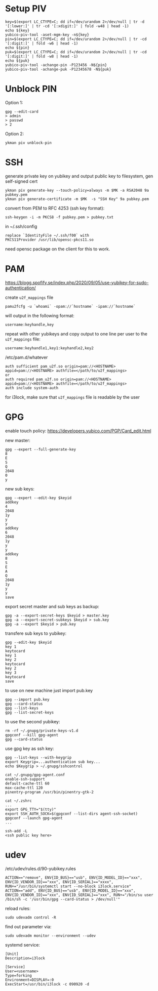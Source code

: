 # Setup PIV
<!-- {{{1 -->

```
key=$(export LC_CTYPE=C; dd if=/dev/urandom 2>/dev/null | tr -d '[:lower:]' | tr -cd '[:xdigit:]' | fold -w48 | head -1)
echo ${key}
yubico-piv-tool -aset-mgm-key -n${key}
pin=$(export LC_CTYPE=C; dd if=/dev/urandom 2>/dev/null | tr -cd '[:digit:]' | fold -w6 | head -1)
echo ${pin}
puk=$(export LC_CTYPE=C; dd if=/dev/urandom 2>/dev/null | tr -cd '[:digit:]' | fold -w8 | head -1)
echo ${puk}
yubico-piv-tool -achange-pin -P123456 -N${pin}
yubico-piv-tool -achange-puk -P12345678 -N${puk}
```

<!-- 1}}} --> 

# Unblock PIN
<!-- {{{1 -->
Option 1:
```
gpg --edit-card
> admin
> passwd
> 2
```

Option 2:
```
ykman piv unblock-pin
```

<!-- 1}}} -->


# SSH
<!-- {{{1 -->

generate private key on yubikey and output public key to filesystem, gen self-signed cert
```
ykman piv generate-key --touch-policy=always -m $MK -a RSA2048 9a pubkey.pem
ykman piv generate-certificate -m $MK  -s "SSH Key" 9a pubkey.pem
```

convert from PEM to RFC 4253 (ssh key format):
```
ssh-keygen -i -m PKCS8 -f pubkey.pem > pubkey.txt
```

in ~/.ssh/config
```
replace `IdentityFile ~/.ssh/f00` with
PKCS11Provider /usr/lib/opensc-pkcs11.so
```

need opensc package on the client for this to work.


<!-- 1}}} --> 

# PAM
<!-- {{{1 -->
https://blogg.spofify.se/index.php/2020/09/05/use-yubikey-for-sudo-authentication/

create `u2f_mappings` file
```
pamu2fcfg -u `whoami` -opam://`hostname` -ipam://`hostname`
```
will output in the following format:
```
username:keyhandle,key
```
repeat with other yubikeys and copy output to one line per user to the `u2f_mappings` file:
```
username:keyhandle1,key1:keyhandle2,key2
```

/etc/pam.d/whatever
```
auth sufficient pam_u2f.so origin=pam://<HOSTNAME> appid=pam://<HOSTNAME> authfile=</path/to/u2f_mappings>
or
auth required pam_u2f.so origin=pam://<HOSTNAME> appid=pam://<HOSTNAME> authfile=</path/to/u2f_mappings>
auth include system-auth
```

for i3lock, make sure that `u2f_mappings` file is readable by the user

<!-- 1}}} --> 

# GPG
<!-- {{{1 -->
enable touch policy:
https://developers.yubico.com/PGP/Card_edit.html

new master:
```
gpg --expert --full-generate-key
8
E
S
Q
2048
0
y
```

new sub keys:
```
gpg --expert --edit-key $keyid
addkey
4
2048
1y
y
y
addkey
6
2048
1y
y
y
addkey
8
S
E
A
Q
2048
1y
y
y
save
```

export secret master and sub keys as backup:
```
gpg -a --export-secret-keys $keyid > master.key
gpg -a --export-secret-subkeys $keyid > sub.key
gpg -a --export $keyid > pub.key
```

transfere sub keys to yubikey:
```
gpg --edit-key $keyid
key 1
keytocard
key 1
key 2
keytocard
key 2
key 3
keytocard
save
```

to use on new machine just import pub.key
```
gpg --import pub.key
gpg --card-status
gpg --list-keys
gpg --list-secret-keys
```

to use the second yubikey:
```
rm -rf ~/.gnupg/private-keys-v1.d
gpgconf --kill gpg-agent
gpg --card-status
```

use gpg key as ssh key:
```
gpg --list-keys --with-keygrip 
export Keygrip=...authentication sub key...
echo $Keygrip > ~/.gnupg/sshcontrol

cat ~/.gnupg/gpg-agent.conf
enable-ssh-support
default-cache-ttl 60
max-cache-ttl 120
pinentry-program /usr/bin/pinentry-gtk-2

cat ~/.zshrc
...
export GPG_TTY="$(tty)"
export SSH_AUTH_SOCK=$(gpgconf --list-dirs agent-ssh-socket)
gpgconf --launch gpg-agent
...

ssh-add -L
<ssh public key here>

```

<!-- 1}}} --> 

# udev
<!-- {{{1 -->

/etc/udev/rules.d/90-yubikey.rules
```
ACTION=="remove", ENV{ID_BUS}=="usb", ENV{ID_MODEL_ID}=="xxx", ENV{ID_VENDOR_ID}=="xxx", ENV{ID_SERIAL}=="xxxx", RUN+="/usr/bin/systemctl start --no-block i3lock.service"
ACTION=="add", ENV{ID_BUS}=="usb", ENV{ID_MODEL_ID}=="xxx", ENV{ID_VENDOR_ID}=="xxx", ENV{ID_SERIAL}=="xxx", RUN+="/bin/su user /bin/sh -c '/usr/bin/gpg --card-status > /dev/null'" 
```

reload rules:
```
sudo udevadm control -R
```

find out parameter via:
```
sudo udevadm monitor --environment --udev
```

systemd service:
```
[Unit]
Description=i3lock

[Service]
User=<username>
Type=forking
Environment=DISPLAY=:0
ExecStart=/usr/bin/i3lock -c 090920 -d 
```


<!-- 1}}} --> 

